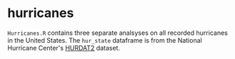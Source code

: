 # hurricanes

`Hurricanes.R` contains three separate analsyses on all recorded hurricanes in the United States. The `hur_state` dataframe is from the National Hurricane Center's [HURDAT2](https://www.nhc.noaa.gov/data/hurdat/hurdat2-format-nov2019.pdf) dataset.
